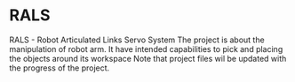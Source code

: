# RALS
RALS - Robot Articulated Links Servo System
The project is about the manipulation of robot arm. It have intended capabilities to pick and placing the objects around its workspace
Note that project files wil be updated with the progress of the project.
